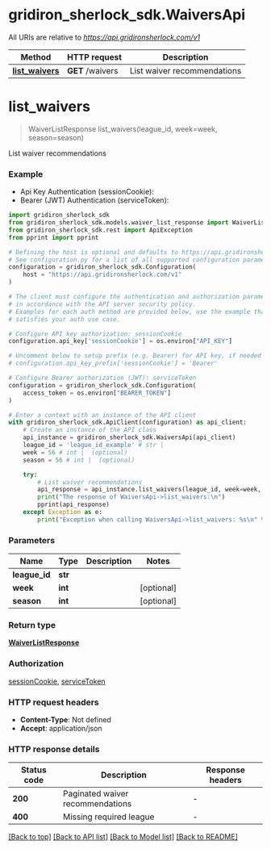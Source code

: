 # gridiron_sherlock_sdk.WaiversApi

All URIs are relative to *https://api.gridironsherlock.com/v1*

Method | HTTP request | Description
------------- | ------------- | -------------
[**list_waivers**](WaiversApi.md#list_waivers) | **GET** /waivers | List waiver recommendations


# **list_waivers**
> WaiverListResponse list_waivers(league_id, week=week, season=season)

List waiver recommendations

### Example

* Api Key Authentication (sessionCookie):
* Bearer (JWT) Authentication (serviceToken):

```python
import gridiron_sherlock_sdk
from gridiron_sherlock_sdk.models.waiver_list_response import WaiverListResponse
from gridiron_sherlock_sdk.rest import ApiException
from pprint import pprint

# Defining the host is optional and defaults to https://api.gridironsherlock.com/v1
# See configuration.py for a list of all supported configuration parameters.
configuration = gridiron_sherlock_sdk.Configuration(
    host = "https://api.gridironsherlock.com/v1"
)

# The client must configure the authentication and authorization parameters
# in accordance with the API server security policy.
# Examples for each auth method are provided below, use the example that
# satisfies your auth use case.

# Configure API key authorization: sessionCookie
configuration.api_key['sessionCookie'] = os.environ["API_KEY"]

# Uncomment below to setup prefix (e.g. Bearer) for API key, if needed
# configuration.api_key_prefix['sessionCookie'] = 'Bearer'

# Configure Bearer authorization (JWT): serviceToken
configuration = gridiron_sherlock_sdk.Configuration(
    access_token = os.environ["BEARER_TOKEN"]
)

# Enter a context with an instance of the API client
with gridiron_sherlock_sdk.ApiClient(configuration) as api_client:
    # Create an instance of the API class
    api_instance = gridiron_sherlock_sdk.WaiversApi(api_client)
    league_id = 'league_id_example' # str | 
    week = 56 # int |  (optional)
    season = 56 # int |  (optional)

    try:
        # List waiver recommendations
        api_response = api_instance.list_waivers(league_id, week=week, season=season)
        print("The response of WaiversApi->list_waivers:\n")
        pprint(api_response)
    except Exception as e:
        print("Exception when calling WaiversApi->list_waivers: %s\n" % e)
```



### Parameters


Name | Type | Description  | Notes
------------- | ------------- | ------------- | -------------
 **league_id** | **str**|  | 
 **week** | **int**|  | [optional] 
 **season** | **int**|  | [optional] 

### Return type

[**WaiverListResponse**](WaiverListResponse.md)

### Authorization

[sessionCookie](../README.md#sessionCookie), [serviceToken](../README.md#serviceToken)

### HTTP request headers

 - **Content-Type**: Not defined
 - **Accept**: application/json

### HTTP response details

| Status code | Description | Response headers |
|-------------|-------------|------------------|
**200** | Paginated waiver recommendations |  -  |
**400** | Missing required league |  -  |

[[Back to top]](#) [[Back to API list]](../README.md#documentation-for-api-endpoints) [[Back to Model list]](../README.md#documentation-for-models) [[Back to README]](../README.md)

